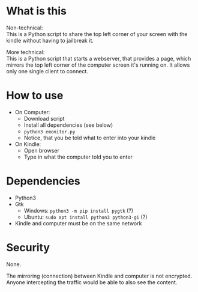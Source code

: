 # What is this

Non-technical:<br>
This is a Python script to share the top left corner of your screen with the kindle without having to jailbreak it.

More technical:<br>
This is a Python script that starts a webserver, that provides a page, which mirrors the top left corner of the computer screen it's running on. It allows only one single client to connect.

# How to use
- On Computer:
  - Download script
  - Install all dependencies (see below)
  - `python3 emonitor.py`
  -  Notice, that you be told what to enter into your kindle
- On Kindle:
  - Open browser
  - Type in what the computer told you to enter

# Dependencies

- Python3
- Gtk
  - Windows: `python3 -m pip install pygtk` (?)
  - Ubuntu: `sudo apt install python3 python3-gi` (?)
- Kindle and computer must be on the same network

# Security

None.

The mirroring (connection) between Kindle and computer is not encrypted. Anyone intercepting the traffic would be able to also see the content.
